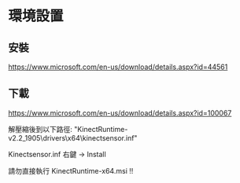 # 環境設置
## 安裝
https://www.microsoft.com/en-us/download/details.aspx?id=44561

## 下載
https://www.microsoft.com/en-us/download/details.aspx?id=100067

解壓縮後到以下路徑: "KinectRuntime-v2.2_1905\drivers\x64\kinectsensor.inf"

Kinectsensor.inf 右鍵 -> Install

請勿直接執行 KinectRuntime-x64.msi !!
